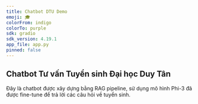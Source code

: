 ```yaml
---
title: Chatbot DTU Demo
emoji: 🎓
colorFrom: indigo
colorTo: purple
sdk: gradio
sdk_version: 4.19.1
app_file: app.py
pinned: false
---
```


## Chatbot Tư vấn Tuyển sinh Đại học Duy Tân

Đây là chatbot được xây dựng bằng RAG pipeline, sử dụng mô hình Phi-3 đã được fine-tune để trả lời các câu hỏi về tuyển sinh.